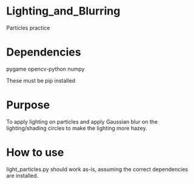 # Lighting_and_Blurring
 Particles practice

# Dependencies
pygame
opencv-python
numpy

These must be pip installed

# Purpose
To apply lighting on particles and apply Gaussian blur on the lighting/shading circles to make the lighting more hazey.

# How to use
light_particles.py should work as-is, assuming the correct dependencies are installed.